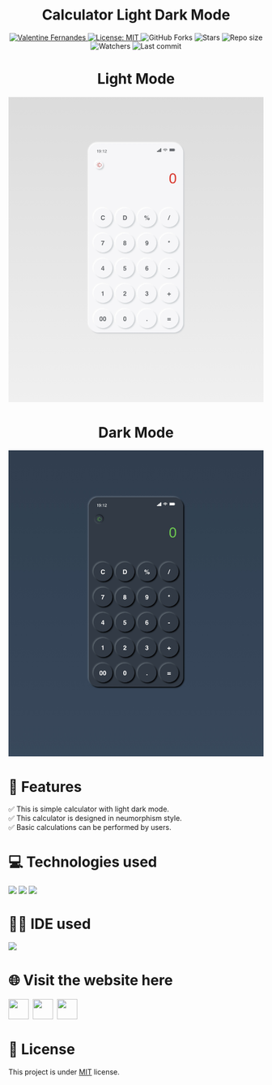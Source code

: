 <h1 align="center"> Calculator Light Dark Mode </h1>
 
<p align="center"> 
<a href="http://www.linkedin.com/in/valentine-fernandes-75701622b">
       <img alt="Valentine Fernandes" src="https://img.shields.io/badge/-ValentineFernandes-FF6347?style=flat&logo=Linkedin&logoColor=white" />
   </a>
  <a href="https://github.com/ValentineFernandes/calculator-light-dark-mode/blob/main/LICENSE">
    <img alt="License: MIT" src="https://img.shields.io/github/license/ValentineFernandes/calculator-light-dark-mode?color=red" target="_blank" />
  </a>
  <img alt="GitHub Forks" src="https://img.shields.io/github/forks/ValentineFernandes/calculator-light-dark-mode?color=red" />
  <img alt="Stars" src="https://img.shields.io/github/stars/ValentineFernandes/calculator-light-dark-mode?color=red" />
  <img alt="Repo size" src="https://img.shields.io/github/repo-size/ValentineFernandes/calculator-light-dark-mode?color=red" />
<img alt= "Watchers" src="https://img.shields.io/github/watchers/ValentineFernandes/calculator-light-dark-mode?color=red" />
<img alt= "Last commit" src="https://img.shields.io/github/last-commit/ValentineFernandes/calculator-light-dark-mode?color=red" />
</p>

<h1 align="center">Light Mode </h1>
<div align="center">
<img width="600" src="https://github.com/ValentineFernandes/ValentineFernandes/blob/main/Portfolio/light.jpg">
</div>

<h1 align="center">Dark Mode </h1>
<div align="center">
<img width="600" src="https://github.com/ValentineFernandes/ValentineFernandes/blob/main/Portfolio/dark.jpg">
</div>

# 📝 Features
✅ This is simple calculator with light dark mode.<br/> 
✅ This calculator is designed in neumorphism style.<br/> 
✅ Basic calculations can be performed by users.

# 💻 Technologies used
<img src="https://img.shields.io/badge/HTML5-FF3300?style=for-the-badge&logo=html5&logoColor=white">
<img src="https://img.shields.io/badge/CSS3-0066FF?style=for-the-badge&logo=css3&logoColor=white">
<img src="https://img.shields.io/badge/JavaScript-FFF600?style=for-the-badge&logo=javascript&logoColor=white">

# 👩‍💻 IDE used
<img src="https://img.shields.io/badge/Atom-00E68A?style=for-the-badge&logo=Atom&logoColor=white">

# 🌐 Visit the website here
<a href="https://valentinefernandes.github.io/calculator-light-dark-mode/">
<img width="40" height="40" src="https://github.com/ValentineFernandes/ValentineFernandes/blob/main/Portfolio/github.png"></a>
&nbsp;<a href="https://calculatorlightdarkmode.netlify.app"><img width="40" height="40" src="https://github.com/ValentineFernandes/ValentineFernandes/blob/main/Portfolio/netlify.jpg"></a>
&nbsp;<a href="https://calculator-light-dark-mode-three.vercel.app/"><img width="40" height="40" src="https://github.com/ValentineFernandes/ValentineFernandes/blob/main/Portfolio/vercel.png"></a>

# 📕 License
This project is under <a href="https://github.com/ValentineFernandes/calculator-light-dark-mode/blob/main/LICENSE">MIT</a> license. 




